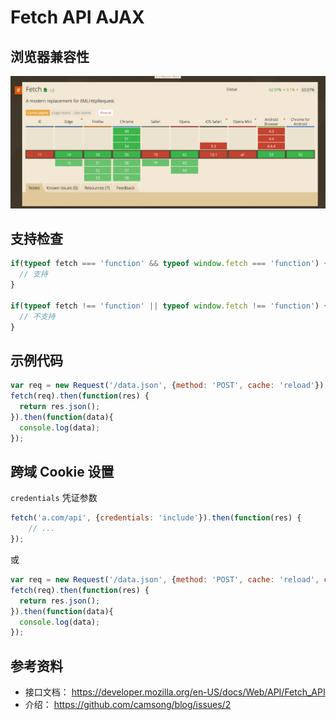 # Fetch API AJAX

## 浏览器兼容性

![caniuse](/_static/basic/js/fetch.png)

## 支持检查

```js
if(typeof fetch === 'function' && typeof window.fetch === 'function') {
  // 支持
}

if(typeof fetch !== 'function' || typeof window.fetch !== 'function') {
  // 不支持
}
```

## 示例代码

```js
var req = new Request('/data.json', {method: 'POST', cache: 'reload'});  
fetch(req).then(function(res) {  
  return res.json();
}).then(function(data){
  console.log(data);
});  
```

## 跨域 Cookie 设置

`credentials` 凭证参数

```js
fetch('a.com/api', {credentials: 'include'}).then(function(res) {
    // ...
});
```

或

```js
var req = new Request('/data.json', {method: 'POST', cache: 'reload', credentials: 'include'});  
fetch(req).then(function(res) {  
  return res.json();
}).then(function(data){
  console.log(data);
});  
```

## 参考资料

* 接口文档： <https://developer.mozilla.org/en-US/docs/Web/API/Fetch_API>
* 介绍： <https://github.com/camsong/blog/issues/2>
